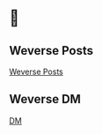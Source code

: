 # 🍮

## Weverse Posts

[Weverse Posts](wv-posts/index.md)

## Weverse DM

[DM](https://fromis-dm.github.io/)